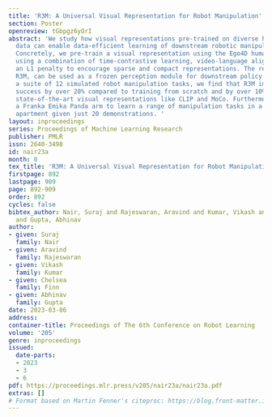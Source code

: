 ```yaml
---
title: 'R3M: A Universal Visual Representation for Robot Manipulation'
section: Poster
openreview: tGbpgz6yOrI
abstract: 'We study how visual representations pre-trained on diverse human video
  data can enable data-efficient learning of downstream robotic manipulation tasks.
  Concretely, we pre-train a visual representation using the Ego4D human video dataset
  using a combination of time-contrastive learning, video-language alignment, and
  an L1 penalty to encourage sparse and compact representations. The resulting representation,
  R3M, can be used as a frozen perception module for downstream policy learning. Across
  a suite of 12 simulated robot manipulation tasks, we find that R3M improves task
  success by over 20% compared to training from scratch and by over 10% compared to
  state-of-the-art visual representations like CLIP and MoCo. Furthermore, R3M enables
  a Franka Emika Panda arm to learn a range of manipulation tasks in a real, cluttered
  apartment given just 20 demonstrations. '
layout: inproceedings
series: Proceedings of Machine Learning Research
publisher: PMLR
issn: 2640-3498
id: nair23a
month: 0
tex_title: 'R3M: A Universal Visual Representation for Robot Manipulation'
firstpage: 892
lastpage: 909
page: 892-909
order: 892
cycles: false
bibtex_author: Nair, Suraj and Rajeswaran, Aravind and Kumar, Vikash and Finn, Chelsea
  and Gupta, Abhinav
author:
- given: Suraj
  family: Nair
- given: Aravind
  family: Rajeswaran
- given: Vikash
  family: Kumar
- given: Chelsea
  family: Finn
- given: Abhinav
  family: Gupta
date: 2023-03-06
address:
container-title: Proceedings of The 6th Conference on Robot Learning
volume: '205'
genre: inproceedings
issued:
  date-parts:
  - 2023
  - 3
  - 6
pdf: https://proceedings.mlr.press/v205/nair23a/nair23a.pdf
extras: []
# Format based on Martin Fenner's citeproc: https://blog.front-matter.io/posts/citeproc-yaml-for-bibliographies/
---
```

